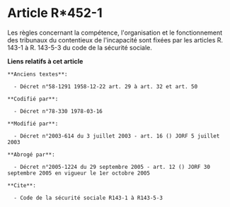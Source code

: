 # Article R*452-1

Les règles concernant la compétence, l'organisation et le fonctionnement des tribunaux du contentieux de l'incapacité sont
fixées par les articles R. 143-1 à R. 143-5-3 du code de la sécurité sociale.

**Liens relatifs à cet article**

	**Anciens textes**:

	  - Décret n°58-1291 1958-12-22 art. 29 à art. 32 et art. 50

	**Codifié par**:

	  - Décret n°78-330 1978-03-16

	**Modifié par**:

	  - Décret n°2003-614 du 3 juillet 2003 - art. 16 () JORF 5 juillet 2003

	**Abrogé par**:

	  - Décret n°2005-1224 du 29 septembre 2005 - art. 12 () JORF 30 septembre 2005 en vigueur le 1er octobre 2005

	**Cite**:

	  - Code de la sécurité sociale R143-1 à R143-5-3
